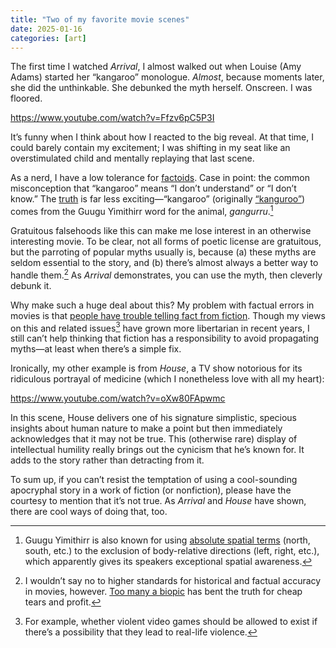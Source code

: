 ```yaml
---
title: "Two of my favorite movie scenes"
date: 2025-01-16
categories: [art]
---
```


The first time I watched *Arrival*, I almost walked out when Louise (Amy Adams) started her “kangaroo” monologue. *Almost*, because moments later, she did the unthinkable. She debunked the myth herself. Onscreen. I was floored.

<https://www.youtube.com/watch?v=Ffzv6pC5P3I>

It’s funny when I think about how I reacted to the big reveal. At that time, I could barely contain my excitement; I was shifting in my seat like an overstimulated child and mentally replaying that last scene.

As a nerd, I have a low tolerance for [factoids](https://en.wikipedia.org/wiki/Factoid). Case in point: the common misconception that “kangaroo” means “I don’t understand” or “I don’t know.” The [truth](https://en.wikipedia.org/wiki/Kangaroo#Terminology) is far less exciting—“kangaroo” (originally [“kanguroo”](https://kkeutsori.com/2016/12/13/origin-word-kangaroo)) comes from the Guugu Yimithirr word for the animal, *gangurru*.[^1]

Gratuitous falsehoods like this can make me lose interest in an otherwise interesting movie. To be clear, not all forms of poetic license are gratuitous, but the parroting of popular myths usually is, because (a) these myths are seldom essential to the story, and (b) there’s almost always a better way to handle them.[^2] As *Arrival* demonstrates, you can use the myth, then cleverly debunk it.

Why make such a huge deal about this? My problem with factual errors in movies is that [people have trouble telling fact from fiction](https://nautil.us/most-of-the-mind-cant-tell-fact-from-fiction-237537/). Though my views on this and related issues[^3] have grown more libertarian in recent years, I still can’t help thinking that fiction has a responsibility to avoid propagating myths—at least when there’s a simple fix.

Ironically, my other example is from *House*, a TV show notorious for its ridiculous portrayal of medicine (which I nonetheless love with all my heart):

<https://www.youtube.com/watch?v=oXw80FApwmc>

In this scene, House delivers one of his signature simplistic, specious insights about human nature to make a point but then immediately acknowledges that it may not be true. This (otherwise rare) display of intellectual humility really brings out the cynicism that he’s known for. It adds to the story rather than detracting from it.

To sum up, if you can’t resist the temptation of using a cool-sounding apocryphal story in a work of fiction (or nonfiction), please have the courtesy to mention that it’s not true. As *Arrival* and *House* have shown, there are cool ways of doing that, too.

[^1]: Guugu Yimithirr is also known for using [absolute spatial terms](https://www.researchgate.net/publication/227639581_Guugu_Yimithirr_Cardinal_Directions) (north, south, etc.) to the exclusion of body-relative directions (left, right, etc.), which apparently gives its speakers exceptional spatial awareness.

[^2]: I wouldn’t say no to higher standards for historical and factual accuracy in movies, however. [Too many a biopic](#historical-accuracy-in-movies) has bent the truth for cheap tears and profit.

[^3]: For example, whether violent video games should be allowed to exist if there’s a possibility that they lead to real-life violence.
